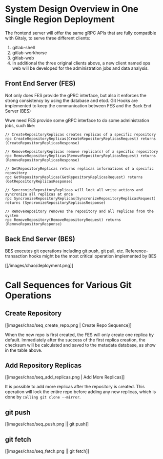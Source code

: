 # System Design Overview in One Single Region Deployment

The frontend server will offer the same gRPC APIs that are fully compatible with Gitaly, to serve three different clients:
1. gitlab-shell
2. gitlab-workhorse
3. gitlab-web
4. In additional the three original clients above, a new client named ops web will be developed for the administration jobs and data analysis. 

## Front End Server (FES)
Not only does FES provide the gPRC interface, but also it enforces the strong consistency by using the database and etcd.  Git Hooks are implemented to keep the communication between FES and the Back End Server (BES)   

Wwe need FES provide some gRPC interface to do some administration jobs, such like:

```
// CreateRepositoryReplicas creates replicas of a specific repository
rpc CreateRepositoryReplicas(CreateRepositoryReplicasRequest) returns (CreateRepositoryReplicasResponse)

// RemoveRepositoryReplicas remove replica(s) of a specific repository
rpc RemoveRepositoryReplicas(RemoveRepositoryReplicasRequest) returns (RemoveRepositoryReplicasResponse)

// GetRepositoryReplicas returns replicas informations of a specific repository
rpc GetRepositoryReplicas(GetRepositoryReplicasRequest) returns (GetRepositoryReplicasResponse)

// SyncronizeRepositoryReplicas will lock all write actions and syncronize all replicas at once
rpc SyncronizeRepositoryReplicas(SyncronizeRepositoryReplicasRequest) returns (SyncronizeRepositoryReplicasResponse)

// RemoveRepository removes the repository and all replicas from the system
rpc RemoveRepository(RemoveRepositoryRequest) returns (RemoveRepositoryResponse)
```

## Back End Server (BES)
BES executes git operations including git push, git pull, etc.  Reference-transaction hooks might be the most critical operation implemented by BES

[[/images/chao/deployment.png]]

# Call Sequences for Various Git Operations
## Create Repository 
[[images/chao/seq_create_repo.png | Create Repo Sequence]]

When the new repo is first created, the FES will only create one replica by default.  Immediately after the success of the first replica creation, the checksum will be calculated and saved to the metadata database, as show in the table above.  

## Add Repository Replicas
[[images/chao/seq_add_replicas.png | Add More Replicas]]

It is possible to add more replicas after the repository is created.  This operation will lock the entire repo before adding any new replicas, which is done by `calling git clone --mirror`. 

## git push 
[[images/chao/seq_push.png || git push]]

## git fetch
[[images/chao/seq_fetch.png || git fetch]]
